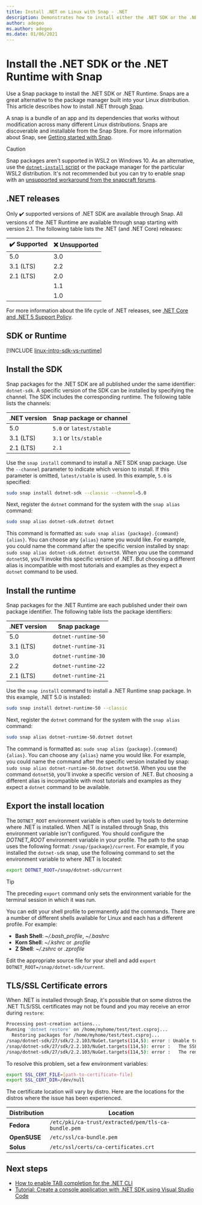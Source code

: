 ```yaml
---
title: Install .NET on Linux with Snap - .NET
description: Demonstrates how to install either the .NET SDK or the .NET Runtime on Linux with Snap.
author: adegeo
ms.author: adegeo
ms.date: 01/06/2021
---
```


# Install the .NET SDK or the .NET Runtime with Snap

Use a Snap package to install the .NET SDK or .NET Runtime. Snaps are a great alternative to the package manager built into your Linux distribution. This article describes how to install .NET through [Snap](https://snapcraft.io/dotnet-sdk).

A snap is a bundle of an app and its dependencies that works without modification across many different Linux distributions. Snaps are discoverable and installable from the Snap Store. For more information about Snap, see [Getting started with Snap](https://snapcraft.io/docs/getting-started).

> [!CAUTION]
> Snap packages aren't supported in WSL2 on Windows 10. As an alternative, use the [`dotnet-install` script](linux-scripted-manual.md#scripted-install) or the package manager for the particular WSL2 distribution. It's not recommended but you can try to enable snap with an [unsupported workaround from the snapcraft forums](https://forum.snapcraft.io/t/running-snaps-on-wsl2-insiders-only-for-now/13033).

## .NET releases

Only ✔️ supported versions of .NET SDK are available through Snap. All versions of the .NET Runtime are available through snap starting with version 2.1. The following table lists the .NET (and .NET Core) releases:

| ✔️ Supported | ❌ Unsupported |
|-------------|---------------|
| 5.0         | 3.0           |
| 3.1 (LTS)   | 2.2           |
| 2.1 (LTS)   | 2.0           |
|             | 1.1           |
|             | 1.0           |

For more information about the life cycle of .NET releases, see [.NET Core and .NET 5 Support Policy](https://dotnet.microsoft.com/platform/support/policy/dotnet-core).

## SDK or Runtime

[!INCLUDE [linux-intro-sdk-vs-runtime](includes/linux-intro-sdk-vs-runtime.md)]

## Install the SDK

Snap packages for the .NET SDK are all published under the same identifier: `dotnet-sdk`. A specific version of the SDK can be installed by specifying the channel. The SDK includes the corresponding runtime. The following table lists the channels:

| .NET version | Snap package or channel  |
|--------------|--------------------------|
| 5.0          | `5.0` or `latest/stable` |
| 3.1 (LTS)    | `3.1` or `lts/stable`    |
| 2.1 (LTS)    | `2.1`                    |

Use the `snap install` command to install a .NET SDK snap package. Use the `--channel` parameter to indicate which version to install. If this parameter is omitted, `latest/stable` is used. In this example, `5.0` is specified:

```bash
sudo snap install dotnet-sdk --classic --channel=5.0
```

Next, register the `dotnet` command for the system with the `snap alias` command:

```bash
sudo snap alias dotnet-sdk.dotnet dotnet
```

This command is formatted as: `sudo snap alias {package}.{command} {alias}`. You can choose any `{alias}` name you would like. For example, you could name the command after the specific version installed by snap: `sudo snap alias dotnet-sdk.dotnet dotnet50`. When you use the command `dotnet50`, you'll invoke this specific version of .NET. But choosing a different alias is incompatible with most tutorials and examples as they expect a `dotnet` command to be used.

## Install the runtime

Snap packages for the .NET Runtime are each published under their own package identifier. The following table lists the package identifiers:

| .NET version      | Snap package        |
|-------------------|---------------------|
| 5.0               | `dotnet-runtime-50` |
| 3.1 (LTS)         | `dotnet-runtime-31` |
| 3.0               | `dotnet-runtime-30` |
| 2.2               | `dotnet-runtime-22` |
| 2.1 (LTS)         | `dotnet-runtime-21` |

Use the `snap install` command to install a .NET Runtime snap package. In this example, .NET 5.0 is installed:

```bash
sudo snap install dotnet-runtime-50 --classic
```

Next, register the `dotnet` command for the system with the `snap alias` command:

```bash
sudo snap alias dotnet-runtime-50.dotnet dotnet
```

The command is formatted as: `sudo snap alias {package}.{command} {alias}`. You can choose any `{alias}` name you would like. For example, you could name the command after the specific version installed by snap: `sudo snap alias dotnet-runtime-50.dotnet dotnet50`. When you use the command `dotnet50`, you'll invoke a specific version of .NET. But choosing a different alias is incompatible with most tutorials and examples as they expect a `dotnet` command to be available.

## Export the install location

The `DOTNET_ROOT` environment variable is often used by tools to determine where .NET is installed. When .NET is installed through Snap, this environment variable isn't configured. You should configure the *DOTNET_ROOT* environment variable in your profile. The path to the snap uses the following format: `/snap/{package}/current`. For example, if you installed the `dotnet-sdk` snap, use the following command to set the environment variable to where .NET is located:

```bash
export DOTNET_ROOT=/snap/dotnet-sdk/current
```

> [!TIP]
> The preceding `export` command only sets the environment variable for the terminal session in which it was run.
>
> You can edit your shell profile to permanently add the commands. There are a number of different shells available for Linux and each has a different profile. For example:
>
> - **Bash Shell**: *~/.bash_profile*, *~/.bashrc*
> - **Korn Shell**: *~/.kshrc* or *.profile*
> - **Z Shell**: *~/.zshrc* or *.zprofile*
>
> Edit the appropriate source file for your shell and add `export DOTNET_ROOT=/snap/dotnet-sdk/current`.

## TLS/SSL Certificate errors

When .NET is installed through Snap, it's possible that on some distros the .NET TLS/SSL certificates may not be found and you may receive an error during `restore`:

```bash
Processing post-creation actions...
Running 'dotnet restore' on /home/myhome/test/test.csproj...
  Restoring packages for /home/myhome/test/test.csproj...
/snap/dotnet-sdk/27/sdk/2.2.103/NuGet.targets(114,5): error : Unable to load the service index for source https://api.nuget.org/v3/index.json. [/home/myhome/test/test.csproj]
/snap/dotnet-sdk/27/sdk/2.2.103/NuGet.targets(114,5): error :   The SSL connection could not be established, see inner exception. [/home/myhome/test/test.csproj]
/snap/dotnet-sdk/27/sdk/2.2.103/NuGet.targets(114,5): error :   The remote certificate is invalid according to the validation procedure. [/home/myhome/test/test.csproj]
```

To resolve this problem, set a few environment variables:

```bash
export SSL_CERT_FILE=[path-to-certificate-file]
export SSL_CERT_DIR=/dev/null
```

The certificate location will vary by distro. Here are the locations for the distros where the issue has been experienced.

| Distribution | Location                                            |
|--------------|-----------------------------------------------------|
| **Fedora**   | `/etc/pki/ca-trust/extracted/pem/tls-ca-bundle.pem` |
| **OpenSUSE** | `/etc/ssl/ca-bundle.pem`                            |
| **Solus**    | `/etc/ssl/certs/ca-certificates.crt`                |

## Next steps

- [How to enable TAB completion for the .NET CLI](../tools/enable-tab-autocomplete.md)
- [Tutorial: Create a console application with .NET SDK using Visual Studio Code](../tutorials/with-visual-studio-code.md)
